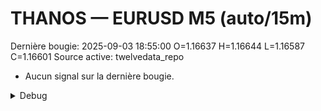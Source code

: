 # THANOS — EURUSD M5 (auto/15m)
Dernière bougie: 2025-09-03 18:55:00  O=1.16637  H=1.16644  L=1.16587  C=1.16601
Source active: twelvedata_repo

- Aucun signal sur la dernière bougie.

<details><summary>Debug</summary>

- TD_API_KEY manquant.

</details>